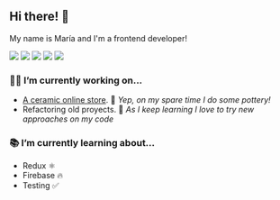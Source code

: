 ## Hi there! 👋

My name is María and I'm a frontend developer!  

<img src="https://img.shields.io/badge/html5%20-%23E34F26.svg?&style=flat&logo=html5&logoColor=white"/> <img src="https://img.shields.io/badge/css3%20-%231572B6.svg?&style=flat&logo=css3&logoColor=white"/> <img src="https://img.shields.io/badge/SASS%20-hotpink.svg?&style=flat&logo=SASS&logoColor=white"/>
 <img src="https://img.shields.io/badge/javascript%20-%23323330.svg?&style=flat&logo=javascript&logoColor=%23F7DF1E"/> <img src="https://img.shields.io/badge/react%20-%2320232a.svg?&style=flat&logo=react&logoColor=%2361DAFB"/> 


### 👩‍💻 I’m currently working on... 
- [A ceramic online store](https://github.com/mariaozamiz/gallery). 🍶 *Yep, on my spare time I do some pottery!*
- Refactoring old proyects. 🧰 *As I keep learning I love to try new approaches on my code*

### 📚 I’m currently learning about...
- Redux ⚛️
- Firebase 🔥
- Testing ✅

